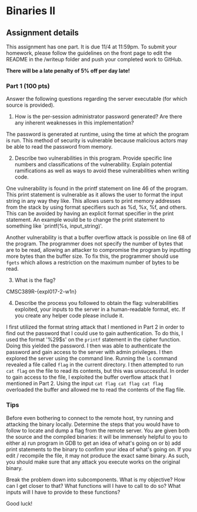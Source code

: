 Binaries II
======

## Assignment details

This assignment has one part. It is due 11/4 at 11:59pm.
To submit your homework, please follow the guidelines on the front page to edit the README in the /writeup folder and push your completed work to GitHub.


**There will be a late penalty of 5% off per day late!**

### Part 1 (100 pts)
Answer the following questions regarding the server executable (for which source is provided).

1. How is the per-session administrator password generated? Are there any inherent weaknesses in this implementation?

The password is generated at runtime, using the time at which the program is run. This method of security is vulnerable because malicious actors may be able to read the password from memory.

2. Describe two vulnerabilities in this program. Provide specific line numbers and classifications of the vulnerability. Explain potential ramifications as well as ways to avoid these vulnerabilities when writing code.

One vulnerability is found in the printf statement on line 46 of the program. This print statement is vulnerable as it allows the user to format the input string in any way they like. This allows users to print memory addresses from the stack by using format specifiers such as %d, %x, %f, and others. This can be avoided by having an explicit format specifier in the print statement. An example would be to change the print statement to something like `printf(%s, input_string)'. 

Another vulnerability is that a buffer overflow attack is possible on line 68 of the program. The programmer does not specify the number of bytes that are to be read, allowing an attacker to compromise the program by inputting more bytes than the buffer size. To fix this, the programmer should use `fgets` which allows a restriction on the maximum number of bytes to be read.

3. What is the flag?

CMSC389R-{expl017-2-w1n}

4. Describe the process you followed to obtain the flag: vulnerabilities exploited, your inputs to the server in a human-readable format, etc. If you create any helper code please include it.

I first utilized the format string attack that I mentioned in Part 2 in order to find out the password that I could use to gain authentication. To do this, I used the format '%29$s' on the `printf` statement in the cipher function. Doing this yielded the password. I then was able to authenticate the password and gain access to the server with admin privileges. I then explored the server using the command line. Running the `ls` command revealed a file called `flag` in the current directory. I then attempted to run `cat flag` on the file to read its contents, but this was unsuccessful. In order to gain access to the file, I exploited the buffer overflow attack that I mentioned in Part 2. Using the input `cat flag cat flag cat flag` overloaded the buffer and allowed me to read the contents of the flag file.


### Tips
Before even bothering to connect to the remote host, try running and attacking
the binary locally. Determine the steps that you would have to follow to locate
and dump a flag from the remote server. You are given both the source and the
compiled binaries: it will be immensely helpful to you to either a) run
program in GDB to get an idea of what's going on or b) add print statements
to the binary to confirm your idea of what's going on. If you edit / recompile
the file, it may not produce the exact same binary. As such, you should make
sure that any attack you execute works on the original binary.

Break the problem down into subcomponents. What is my objective? How can I get closer to that?
What functions will I have to call to do so? What inputs will I have to provide to these functions?

Good luck!

